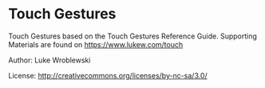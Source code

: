 
# Touch Gestures

Touch Gestures based on the Touch Gestures Reference Guide. Supporting Materials are found on https://www.lukew.com/touch

Author: Luke Wroblewski

License: http://creativecommons.org/licenses/by-nc-sa/3.0/
